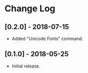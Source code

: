 # Change Log

## [0.2.0] - 2018-07-15
- Added "Unicode Fonts" command.

## [0.1.0] - 2018-05-25
- Initial release.